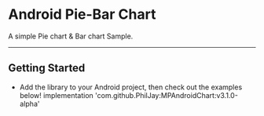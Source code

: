 Android Pie-Bar Chart
=====================
A simple Pie chart & Bar chart Sample.

---------------
Getting Started
---------------

- Add the library to your Android project, then check out the examples below!
 implementation 'com.github.PhilJay:MPAndroidChart:v3.1.0-alpha'

